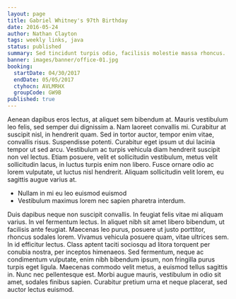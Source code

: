```yaml
---
layout: page
title: Gabriel Whitney's 97th Birthday
date: 2016-05-24
author: Nathan Clayton
tags: weekly links, java
status: published
summary: Sed tincidunt turpis odio, facilisis molestie massa rhoncus.
banner: images/banner/office-01.jpg
booking:
  startDate: 04/30/2017
  endDate: 05/05/2017
  ctyhocn: AVLMRHX
  groupCode: GW9B
published: true
---
```

Aenean dapibus eros lectus, at aliquet sem bibendum at. Mauris vestibulum leo felis, sed semper dui dignissim a. Nam laoreet convallis mi. Curabitur at suscipit nisl, in hendrerit quam. Sed in tortor auctor, tempor enim vitae, convallis risus. Suspendisse potenti. Curabitur eget ipsum ut dui lacinia tempor ut sed arcu. Vestibulum ac turpis vehicula diam hendrerit suscipit non vel lectus. Etiam posuere, velit et sollicitudin vestibulum, metus velit sollicitudin lacus, in luctus turpis enim non libero. Fusce ornare odio ac lorem vulputate, ut luctus nisl hendrerit. Aliquam sollicitudin velit lorem, eu sagittis augue varius at.

* Nullam in mi eu leo euismod euismod
* Vestibulum maximus lorem nec sapien pharetra interdum.

Duis dapibus neque non suscipit convallis. In feugiat felis vitae mi aliquam varius. In vel fermentum lectus. In aliquet nibh sit amet libero bibendum, ut facilisis ante feugiat. Maecenas leo purus, posuere ut justo porttitor, rhoncus sodales lorem. Vivamus vehicula posuere quam, vitae ultrices sem. In id efficitur lectus. Class aptent taciti sociosqu ad litora torquent per conubia nostra, per inceptos himenaeos. Sed fermentum, neque ac condimentum vulputate, enim nibh bibendum ipsum, non fringilla purus turpis eget ligula. Maecenas commodo velit metus, a euismod tellus sagittis in. Nunc nec pellentesque est. Morbi augue mauris, vestibulum in odio sit amet, sodales finibus sapien. Curabitur pretium urna et neque placerat, sed auctor lectus euismod.
